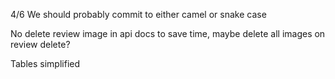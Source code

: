 4/6
We should probably commit to either camel or snake case

No delete review image in api docs to save time, maybe delete all images on review delete?

Tables simplified
